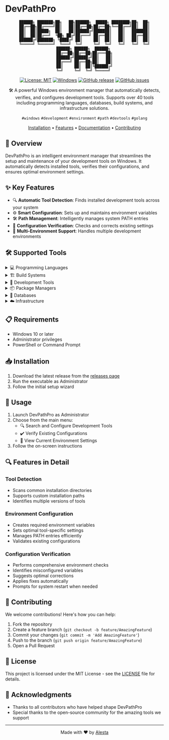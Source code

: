 # DevPathPro

<div align="center">

```
██████╗ ███████╗██╗   ██╗██████╗  █████╗ ████████╗██╗  ██╗
██╔══██╗██╔════╝██║   ██║██╔══██╗██╔══██╗╚══██╔══╝██║  ██║
██║  ██║█████╗  ██║   ██║██████╔╝███████║   ██║   ███████║
██║  ██║██╔══╝  ╚██╗ ██╔╝██╔═══╝ ██╔══██║   ██║   ██╔══██║
██████╔╝███████╗ ╚████╔╝ ██║     ██║  ██║   ██║   ██║  ██║
╚═════╝ ╚══════╝  ╚═══╝  ╚═╝     ╚═╝  ╚═╝   ╚═╝   ╚═╝  ╚═╝
██████╗ ██████╗  ██████╗ 
██╔══██╗██╔══██╗██╔═══██╗
██████╔╝██████╔╝██║   ██║
██╔═══╝ ██╔══██╗██║   ██║
██║     ██║  ██║╚██████╔╝
╚═╝     ╚═╝  ╚═╝ ╚═════╝ 
```

[![License: MIT](https://img.shields.io/badge/License-MIT-yellow.svg)](https://opensource.org/licenses/MIT)
[![Windows](https://img.shields.io/badge/Windows-10%2B-blue.svg)](https://www.microsoft.com/windows)
[![GitHub release](https://img.shields.io/github/v/release/mr-kotik/DevPathPro?include_prereleases)](https://github.com/mr-kotik/devpathpro/releases)
[![GitHub issues](https://img.shields.io/github/issues/mr-kotik/DevPathPro)](https://github.com/mr-kotik/devpathpro/issues)

🛠️ A powerful Windows environment manager that automatically detects, verifies, and configures development tools. Supports over 40 tools including programming languages, databases, build systems, and infrastructure solutions.

`#windows` `#development` `#environment` `#path` `#devtools` `#golang`

[Installation](#installation) • [Features](#features) • [Documentation](#features-in-detail) • [Contributing](#contributing)

</div>

## 🚀 Overview

DevPathPro is an intelligent environment manager that streamlines the setup and maintenance of your development tools on Windows. It automatically detects installed tools, verifies their configurations, and ensures optimal environment settings.

## ✨ Key Features

- 🔍 **Automatic Tool Detection**: Finds installed development tools across your system
- ⚙️ **Smart Configuration**: Sets up and maintains environment variables
- 🛠️ **Path Management**: Intelligently manages system PATH entries
- 🔄 **Configuration Verification**: Checks and corrects existing settings
- 🎯 **Multi-Environment Support**: Handles multiple development environments

## 🛠️ Supported Tools

<details>
<summary>💻 Programming Languages</summary>

- Python
- Node.js
- Java
- Go
- Rust
- Perl
- Scala
- Kotlin
- Swift
- Haskell
- Erlang
- Elixir
- .NET Core
- Ruby
</details>

<details>
<summary>🏗️ Build Systems</summary>

- CMake
- MSBuild
- Maven
- Gradle
- Make
- Ninja
</details>

<details>
<summary>🔧 Development Tools</summary>

- Git
- Visual Studio
- VS Code
- Docker
- Kubernetes
- Windows SDK
- WDK
- LLVM
- Jenkins
- SonarQube
- Grafana
</details>

<details>
<summary>📦 Package Managers</summary>

- vcpkg
- Conan
</details>

<details>
<summary>💾 Databases</summary>

- PostgreSQL
- MySQL
- MongoDB
- Redis
- Elasticsearch
- SQLite
- Oracle
- Cassandra
- Neo4j
- InfluxDB
</details>

<details>
<summary>☁️ Infrastructure</summary>

- Terraform
- Ansible
- Podman
- Helm
- Skaffold
</details>

## 📋 Requirements

- Windows 10 or later
- Administrator privileges
- PowerShell or Command Prompt

## 📥 Installation

1. Download the latest release from the [releases page](https://github.com/username/DevPathPro/releases)
2. Run the executable as Administrator
3. Follow the initial setup wizard

## 🚦 Usage

1. Launch DevPathPro as Administrator
2. Choose from the main menu:
   - 🔍 Search and Configure Development Tools
   - ✔️ Verify Existing Configurations
   - 👀 View Current Environment Settings
3. Follow the on-screen instructions

## 🔍 Features in Detail

### Tool Detection
- Scans common installation directories
- Supports custom installation paths
- Identifies multiple versions of tools

### Environment Configuration
- Creates required environment variables
- Sets optimal tool-specific settings
- Manages PATH entries efficiently
- Validates existing configurations

### Configuration Verification
- Performs comprehensive environment checks
- Identifies misconfigured variables
- Suggests optimal corrections
- Applies fixes automatically
- Prompts for system restart when needed

## 🤝 Contributing

We welcome contributions! Here's how you can help:

1. Fork the repository
2. Create a feature branch (`git checkout -b feature/AmazingFeature`)
3. Commit your changes (`git commit -m 'Add AmazingFeature'`)
4. Push to the branch (`git push origin feature/AmazingFeature`)
5. Open a Pull Request

## 📄 License

This project is licensed under the MIT License - see the [LICENSE](LICENSE) file for details.

## 🙏 Acknowledgments

- Thanks to all contributors who have helped shape DevPathPro
- Special thanks to the open-source community for the amazing tools we support

---

<div align="center">

Made with ❤️ by [Alesta](https://github.com/mr-kotik)

</div> 